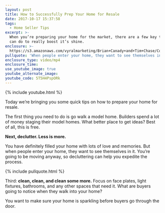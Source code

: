 ```yaml
---
layout: post
title: How to Successfully Prep Your Home for Resale
date: 2017-10-17 15:37:58
tags:
  - Home Seller Tips
excerpt: >-
  When you’re preparing your home for the market, there are a few key things you
  can do to really boost it’s shine.
enclosure: >-
  https://s3.amazonaws.com/vyralmarketing/Brian+Canady+and+Tim+Chase/Colorado+Springs+Real+Estate+Prepping+for+Resale.mp4
pullquote: 'When people enter your home, they want to see themselves in it.'
enclosure_type: video/mp4
enclosure_time:
use_youtube_image: true
youtube_alternate_image:
youtube_code: 5T5H4PspORk
---
```



{% include youtube.html %}

Today we’re bringing you some quick tips on how to prepare your home for resale.&nbsp;

The first thing you need to do is go walk a model home. Builders spend a lot of money staging their model homes. What better place to get ideas? Best of all, this is free.

**Next, declutter. Less is more.&nbsp;**

You have definitely filled your home with lots of love and memories. But when people enter your home, they want to see themselves in it. You’re going to be moving anyway, so decluttering can help you expedite the process.

{% include pullquote.html %}

Third: **clean, clean, and clean some more.** Focus on face plates, light fixtures, bathrooms, and any other spaces that need it. What are buyers going to notice when they walk into your home?&nbsp;

You want to make sure your home is sparkling before buyers go through the door.